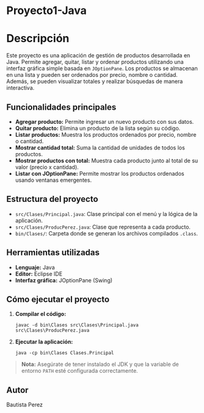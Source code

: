 # Proyecto1-Java
# Descripción

Este proyecto es una aplicación de gestión de productos desarrollada en Java. Permite agregar, quitar, listar y ordenar productos utilizando una interfaz gráfica simple basada en `JOptionPane`. Los productos se almacenan en una lista y pueden ser ordenados por precio, nombre o cantidad. Además, se pueden visualizar totales y realizar búsquedas de manera interactiva.

## Funcionalidades principales

- **Agregar producto:** Permite ingresar un nuevo producto con sus datos.
- **Quitar producto:** Elimina un producto de la lista según su código.
- **Listar productos:** Muestra los productos ordenados por precio, nombre o cantidad.
- **Mostrar cantidad total:** Suma la cantidad de unidades de todos los productos.
- **Mostrar productos con total:** Muestra cada producto junto al total de su valor (precio x cantidad).
- **Listar con JOptionPane:** Permite mostrar los productos ordenados usando ventanas emergentes.

## Estructura del proyecto

- `src/Clases/Principal.java`: Clase principal con el menú y la lógica de la aplicación.
- `src/Clases/ProducPerez.java`: Clase que representa a cada producto.
- `bin/Clases/`: Carpeta donde se generan los archivos compilados `.class`.

## Herramientas utilizadas

- **Lenguaje:** Java
- **Editor:** Eclipse IDE
- **Interfaz gráfica:** JOptionPane (Swing)

## Cómo ejecutar el proyecto

1. **Compilar el código:**
   ```
   javac -d bin\Clases src\Clases\Principal.java src\Clases\ProducPerez.java
   ```

2. **Ejecutar la aplicación:**
   ```
   java -cp bin\Clases Clases.Principal
   ```

> **Nota:** Asegúrate de tener instalado el JDK y que la variable de entorno `PATH` esté configurada correctamente.

## Autor

Bautista Perez

